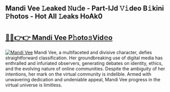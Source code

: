## Mandi Vee 𝙻eaked 𝙽u𝚍e - Part-IJd 𝚅𝚒deo B𝚒kini 𝙿hotos - Hot All 𝙻eaks HoAk0

# <h2><a href="http://ld62vb.urlbe.top/?page=Mandi+Vee">🔗🔗👉👉 Mandi Vee P𝚑oto𝚜Vid𝚎o</a></h2>

[![Mandi Vee](https://i.imgur.com/eBuTRDB.gif)](http://ld62vb.urlbe.top/?page=Mandi+Vee)
Mandi Vee, a multifaceted and divisive character, defies straightforward classification. Her groundbreaking use of digital media has enthralled and infuriated observers, generating debates on identity, ethics, and the evolving nature of online communities. Despite the ambiguity of her intentions, her mark on the virtual community is indelible. Armed with unwavering dedication and undeniable appeal, Mandi Vee progress in the virtual universe is limitless.
